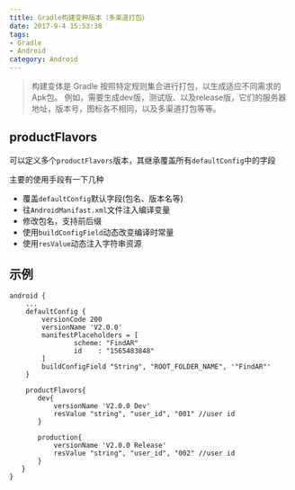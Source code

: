 ```yaml
---
title: Gradle构建变种版本（多渠道打包）
date: 2017-9-4 15:53:38
tags:
- Gradle
- Android
category: Android
---
```


> 构建变体是 Gradle 按照特定规则集合进行打包，以生成适应不同需求的Apk包。
例如，需要生成dev版，测试版、以及release版，它们的服务器地址，版本号，图标各不相同，以及多渠道打包等等。

<!--more-->
## productFlavors

可以定义多个`productFlavors`版本，其继承覆盖所有`defaultConfig`中的字段

主要的使用手段有一下几种

- 覆盖`defaultConfig`默认字段(包名、版本名等)
- 往`AndroidManifast.xml`文件注入编译变量
- 修改包名，支持前后缀
- 使用`buildConfigField`动态改变编译时常量
- 使用`resValue`动态注入字符串资源


## 示例
```
android {
    ...
    defaultConfig {
        versionCode 200
        versionName 'V2.0.0'
        manifestPlaceholders = [
                scheme: "FindAR"
                id    : "1565483848"
        ]
        buildConfigField "String", "ROOT_FOLDER_NAME", '"FindAR"'
    }

    productFlavors{
       dev{
           versionName 'V2.0.0 Dev'
           resValue "string", "user_id", "001" //user id
       }

       production{
           versionName 'V2.0.0 Release'
           resValue "string", "user_id", "002" //user id
       }
   }
}
```
